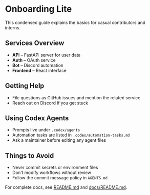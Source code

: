 # Onboarding Lite

This condensed guide explains the basics for casual contributors and interns.

## Services Overview

- **API** – FastAPI server for user data
- **Auth** – OAuth service
- **Bot** – Discord automation
- **Frontend** – React interface

## Getting Help

- File questions as GitHub issues and mention the related service
- Reach out on Discord if you get stuck

## Using Codex Agents

- Prompts live under `.codex/agents`
- Automation tasks are listed in `.codex/automation-tasks.md`
- Ask a maintainer before editing any agent files

## Things to Avoid

- Never commit secrets or environment files
- Don't modify workflows without review
- Follow the commit message policy in `AGENTS.md`

For complete docs, see [README.md](../README.md) and [docs/README.md](README.md).
